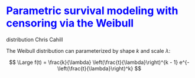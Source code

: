 # Parametric survival modeling with censoring via the Weibull
distribution
Chris Cahill

<style>h1{color:blue;}</style>

The Weibull distribution can parameterized by shape $k$ and scale
$\lambda$:

$$
\Large f(t) = \frac{k}{\lambda} \left(\frac{t}{\lambda}\right)^{k - 1} e^{-\left(\frac{t}{\lambda}\right)^k}
$$
